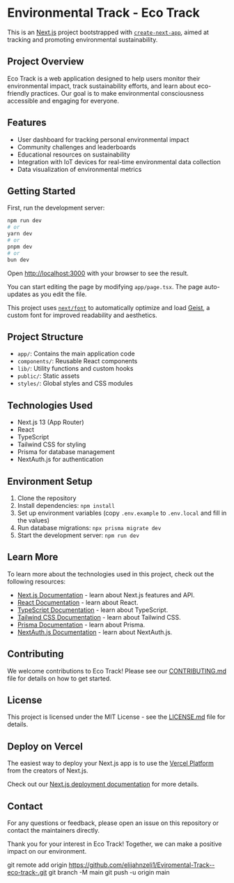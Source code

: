 # Environmental Track - Eco Track

This is an [Next.js](https://nextjs.org) project bootstrapped with [`create-next-app`](https://nextjs.org/docs/app/api-reference/cli/create-next-app), aimed at tracking and promoting environmental sustainability.

## Project Overview

Eco Track is a web application designed to help users monitor their environmental impact, track sustainability efforts, and learn about eco-friendly practices. Our goal is to make environmental consciousness accessible and engaging for everyone.

## Features

- User dashboard for tracking personal environmental impact
- Community challenges and leaderboards
- Educational resources on sustainability
- Integration with IoT devices for real-time environmental data collection
- Data visualization of environmental metrics

## Getting Started

First, run the development server:

```bash
npm run dev
# or
yarn dev
# or
pnpm dev
# or
bun dev
```

Open [http://localhost:3000](http://localhost:3000) with your browser to see the result.

You can start editing the page by modifying `app/page.tsx`. The page auto-updates as you edit the file.

This project uses [`next/font`](https://nextjs.org/docs/app/building-your-application/optimizing/fonts) to automatically optimize and load [Geist](https://vercel.com/font), a custom font for improved readability and aesthetics.

## Project Structure

- `app/`: Contains the main application code
- `components/`: Reusable React components
- `lib/`: Utility functions and custom hooks
- `public/`: Static assets
- `styles/`: Global styles and CSS modules

## Technologies Used

- Next.js 13 (App Router)
- React
- TypeScript
- Tailwind CSS for styling
- Prisma for database management
- NextAuth.js for authentication

## Environment Setup

1. Clone the repository
2. Install dependencies: `npm install`
3. Set up environment variables (copy `.env.example` to `.env.local` and fill in the values)
4. Run database migrations: `npx prisma migrate dev`
5. Start the development server: `npm run dev`

## Learn More

To learn more about the technologies used in this project, check out the following resources:

- [Next.js Documentation](https://nextjs.org/docs) - learn about Next.js features and API.
- [React Documentation](https://reactjs.org/) - learn about React.
- [TypeScript Documentation](https://www.typescriptlang.org/docs/) - learn about TypeScript.
- [Tailwind CSS Documentation](https://tailwindcss.com/docs) - learn about Tailwind CSS.
- [Prisma Documentation](https://www.prisma.io/docs/) - learn about Prisma.
- [NextAuth.js Documentation](https://next-auth.js.org/getting-started/introduction) - learn about NextAuth.js.

## Contributing

We welcome contributions to Eco Track! Please see our [CONTRIBUTING.md](CONTRIBUTING.md) file for details on how to get started.

## License

This project is licensed under the MIT License - see the [LICENSE.md](LICENSE.md) file for details.

## Deploy on Vercel

The easiest way to deploy your Next.js app is to use the [Vercel Platform](https://vercel.com/new?utm_medium=default-template&filter=next.js&utm_source=create-next-app&utm_campaign=create-next-app-readme) from the creators of Next.js.

Check out our [Next.js deployment documentation](https://nextjs.org/docs/app/building-your-application/deploying) for more details.

## Contact

For any questions or feedback, please open an issue on this repository or contact the maintainers directly.

Thank you for your interest in Eco Track! Together, we can make a positive impact on our environment.

git remote add origin https://github.com/elijahnzeli1/Eviromental-Track--eco-track-.git
git branch -M main
git push -u origin main

